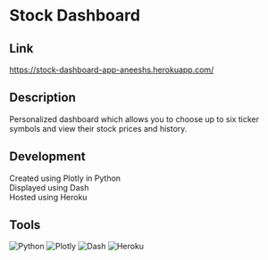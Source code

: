 # Stock Dashboard

## Link 
https://stock-dashboard-app-aneeshs.herokuapp.com/

## Description
Personalized dashboard which allows you to choose up to six ticker symbols and view their stock prices and history.

## Development
Created using Plotly in Python\
Displayed using Dash\
Hosted using Heroku

## Tools
![Python](https://img.shields.io/badge/python-3670A0?style=for-the-badge&logo=python&logoColor=ffdd54)
![Plotly](https://img.shields.io/badge/Plotly-%233F4F75.svg?style=for-the-badge&logo=plotly&logoColor=white)
![Dash](https://img.shields.io/badge/dash-008DE4?style=for-the-badge&logo=dash&logoColor=white)
![Heroku](https://img.shields.io/badge/heroku-%23430098.svg?style=for-the-badge&logo=heroku&logoColor=white)


